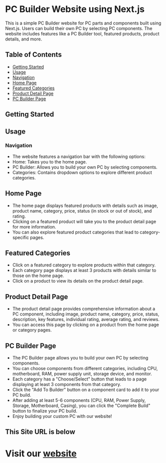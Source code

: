 # PC Builder Website using Next.js

This is a simple PC Builder website for PC parts and components built using Next.js. Users can build their own PC by selecting PC components. The website includes features like a PC Builder tool, featured products, product details, and more.

## Table of Contents

- [Getting Started](#getting-started)
- [Usage](#usage)
- [Navigation](#navigation)
- [Home Page](#home-page)
- [Featured Categories](#featured-categories)
- [Product Detail Page](#product-detail-page)
- [PC Builder Page](#pc-builder-page)

## Getting Started

## Usage

### Navigation

- The website features a navigation bar with the following options:
- Home: Takes you to the home page.
- PC Builder: Allows you to build your own PC by selecting components.
- Categories: Contains dropdown options to explore different product categories.

## Home Page

- The home page displays featured products with details such as image, product name, category, price, status (in stock or out of stock), and rating.
- Clicking on a featured product will take you to the product detail page for more information.
- You can also explore featured product categories that lead to category-specific pages.

## Featured Categories

- Click on a featured category to explore products within that category.
- Each category page displays at least 3 products with details similar to those on the home page.
- Click on a product to view its details on the product detail page.

## Product Detail Page

- The product detail page provides comprehensive information about a PC component, including image, product name, category, price, status, description, key features, individual rating, average rating, and reviews.
- You can access this page by clicking on a product from the home page or category pages.

## PC Builder Page

- The PC Builder page allows you to build your own PC by selecting components.
- You can choose components from different categories, including CPU, motherboard, RAM, power supply unit, storage device, and monitor.
- Each category has a "Choose/Select" button that leads to a page displaying at least 3 components from that category.
- Click the "Add To Builder" button on a component card to add it to your PC build.
- After adding at least 5-6 components (CPU, RAM, Power Supply, Storage, Motherboard, Casing), you can click the "Complete Build" button to finalize your PC build.
- Enjoy building your custom PC with our website!

## This Site URL is below

# Visit our [website](https://pc-builder-next-app-6.vercel.app/)
